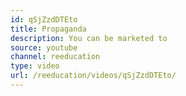 ```yaml
---
id: qSjZzdDTEto
title: Propaganda
description: You can be marketed to
source: youtube
channel: reeducation
type: video
url: /reeducation/videos/qSjZzdDTEto/
---
```

